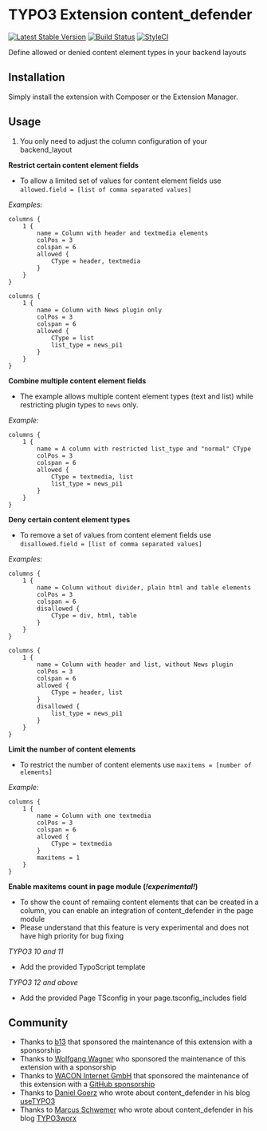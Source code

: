 # TYPO3 Extension content_defender

[![Latest Stable Version](https://img.shields.io/packagist/v/ichhabrecht/content-defender.svg)](https://packagist.org/packages/ichhabrecht/content-defender)
[![Build Status](https://img.shields.io/travis/IchHabRecht/content_defender/main.svg)](https://travis-ci.org/IchHabRecht/content_defender)
[![StyleCI](https://styleci.io/repos/90545143/shield?branch=main)](https://styleci.io/repos/90545143)

Define allowed or denied content element types in your backend layouts

## Installation

Simply install the extension with Composer or the Extension Manager.

## Usage

1. You only need to adjust the column configuration of your backend_layout

**Restrict certain content element fields**

- To allow a limited set of values for content element fields use `allowed.field = [list of comma separated values]`

*Examples:*
```
columns {
    1 {
        name = Column with header and textmedia elements
        colPos = 3
        colspan = 6
        allowed {
            CType = header, textmedia
        }
    }
}
```

```
columns {
    1 {
        name = Column with News plugin only
        colPos = 3
        colspan = 6
        allowed {
            CType = list
            list_type = news_pi1
        }
    }
}
```

**Combine multiple content element fields**

- The example allows multiple content element types (text and list) while restricting plugin types to `news` only.

*Example:*
```
columns {
    1 {
        name = A column with restricted list_type and "normal" CType
        colPos = 3
        colspan = 6
        allowed {
            CType = textmedia, list
            list_type = news_pi1
        }
    }
}
```

**Deny certain content element types**

- To remove a set of values from content element fields use `disallowed.field = [list of comma separated values]`

*Examples:*
```
columns {
    1 {
        name = Column without divider, plain html and table elements
        colPos = 3
        colspan = 6
        disallowed {
            CType = div, html, table
        }
    }
}
```

```
columns {
    1 {
        name = Column with header and list, without News plugin
        colPos = 3
        colspan = 6
        allowed {
            CType = header, list
        }
        disallowed {
            list_type = news_pi1
        }
    }
}
```

**Limit the number of content elements**

- To restrict the number of content elements use `maxitems = [number of elements]`

*Example:*
```
columns {
    1 {
        name = Column with one textmedia 
        colPos = 3
        colspan = 6
        allowed {
            CType = textmedia
        }
        maxitems = 1
    }
}
```

**Enable maxitems count in page module (*!experimental!*)**

- To show the count of remaiing content elements that can be created in a column, you can enable an integration of 
content_defender in the page module
- Please understand that this feature is very experimental and does not have high priority for bug fixing

*TYPO3 10 and 11*

- Add the provided TypoScript template

*TYPO3 12 and above*

- Add the provided Page TSconfig in your page.tsconfig_includes field

## Community

- Thanks to [b13](https://b13.com) that sponsored the maintenance of this extension with a sponsorship
- Thanks to [Wolfgang Wagner](https://wwagner.net) who sponsored the maintenance of this extension with a sponsorship
- Thanks to [WACON Internet GmbH](https://www.wacon.de) that sponsored the maintenance of this extension with a [GitHub sponsorship](https://github.com/sponsors/IchHabRecht)
- Thanks to [Daniel Goerz](https://twitter.com/ervaude) who wrote about content_defender in his blog [useTYPO3](https://usetypo3.com/backend-layouts.html)
- Thanks to [Marcus Schwemer](https://twitter.com/MarcusSchwemer) who wrote about content_defender in his blog [TYPO3worx](https://typo3worx.eu/2017/07/typo3-extension-roundup-q1-q2-2017/)
